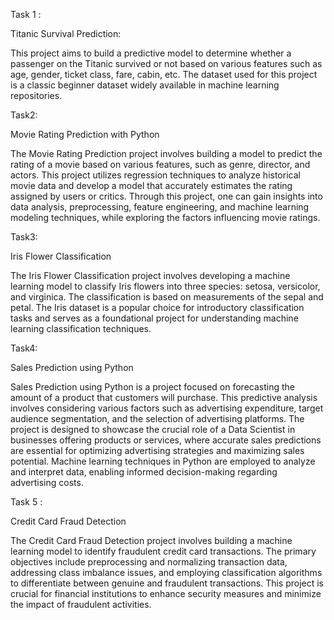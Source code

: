 Task 1 :

Titanic Survival Prediction:

This project aims to build a predictive model to determine whether a passenger on the Titanic survived or not based on various features such as age, gender, ticket class, fare, cabin, etc. The dataset used for this project is a classic beginner dataset widely available in machine learning repositories.

Task2:

Movie Rating Prediction with Python

The Movie Rating Prediction project involves building a model to predict the rating of a movie based on various features, such as genre, director, and actors. This project utilizes regression techniques to analyze historical movie data and develop a model that accurately estimates the rating assigned by users or critics. Through this project, one can gain insights into data analysis, preprocessing, feature engineering, and machine learning modeling techniques, while exploring the factors influencing movie ratings.

Task3:

Iris Flower Classification

The Iris Flower Classification project involves developing a machine learning model to classify Iris flowers into three species: setosa, versicolor, and virginica. The classification is based on measurements of the sepal and petal. The Iris dataset is a popular choice for introductory classification tasks and serves as a foundational project for understanding machine learning classification techniques.

Task4:

Sales Prediction using Python

Sales Prediction using Python is a project focused on forecasting the amount of a product that customers will purchase. This predictive analysis involves considering various factors such as advertising expenditure, target audience segmentation, and the selection of advertising platforms. The project is designed to showcase the crucial role of a Data Scientist in businesses offering products or services, where accurate sales predictions are essential for optimizing advertising strategies and maximizing sales potential. Machine learning techniques in Python are employed to analyze and interpret data, enabling informed decision-making regarding advertising costs.

Task 5 :

Credit Card Fraud Detection

The Credit Card Fraud Detection project involves building a machine learning model to identify fraudulent credit card transactions. The primary objectives include preprocessing and normalizing transaction data, addressing class imbalance issues, and employing classification algorithms to differentiate between genuine and fraudulent transactions. This project is crucial for financial institutions to enhance security measures and minimize the impact of fraudulent activities.
